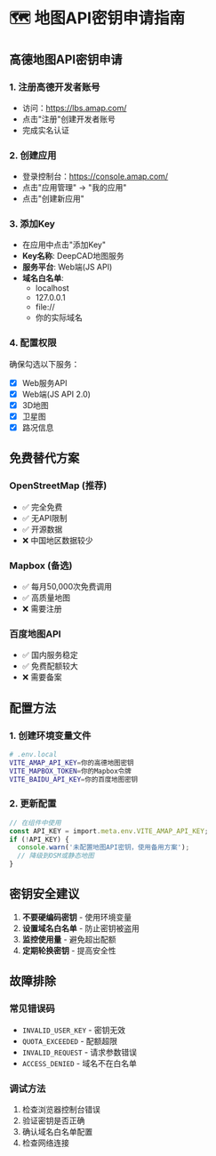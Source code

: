 # 🗺️ 地图API密钥申请指南

## 高德地图API密钥申请

### 1. 注册高德开发者账号
- 访问：https://lbs.amap.com/
- 点击"注册"创建开发者账号
- 完成实名认证

### 2. 创建应用
- 登录控制台：https://console.amap.com/
- 点击"应用管理" → "我的应用"
- 点击"创建新应用"

### 3. 添加Key
- 在应用中点击"添加Key"
- **Key名称**: DeepCAD地图服务
- **服务平台**: Web端(JS API)
- **域名白名单**: 
  - localhost
  - 127.0.0.1
  - file://
  - 你的实际域名

### 4. 配置权限
确保勾选以下服务：
- [x] Web服务API
- [x] Web端(JS API 2.0)
- [x] 3D地图
- [x] 卫星图
- [x] 路况信息

## 免费替代方案

### OpenStreetMap (推荐)
- ✅ 完全免费
- ✅ 无API限制
- ✅ 开源数据
- ❌ 中国地区数据较少

### Mapbox (备选)
- ✅ 每月50,000次免费调用
- ✅ 高质量地图
- ❌ 需要注册

### 百度地图API
- ✅ 国内服务稳定
- ✅ 免费配额较大
- ❌ 需要备案

## 配置方法

### 1. 创建环境变量文件
```bash
# .env.local
VITE_AMAP_API_KEY=你的高德地图密钥
VITE_MAPBOX_TOKEN=你的Mapbox令牌
VITE_BAIDU_API_KEY=你的百度地图密钥
```

### 2. 更新配置
```typescript
// 在组件中使用
const API_KEY = import.meta.env.VITE_AMAP_API_KEY;
if (!API_KEY) {
  console.warn('未配置地图API密钥，使用备用方案');
  // 降级到OSM或静态地图
}
```

## 密钥安全建议

1. **不要硬编码密钥** - 使用环境变量
2. **设置域名白名单** - 防止密钥被盗用
3. **监控使用量** - 避免超出配额
4. **定期轮换密钥** - 提高安全性

## 故障排除

### 常见错误码
- `INVALID_USER_KEY` - 密钥无效
- `QUOTA_EXCEEDED` - 配额超限
- `INVALID_REQUEST` - 请求参数错误
- `ACCESS_DENIED` - 域名不在白名单

### 调试方法
1. 检查浏览器控制台错误
2. 验证密钥是否正确
3. 确认域名白名单配置
4. 检查网络连接
